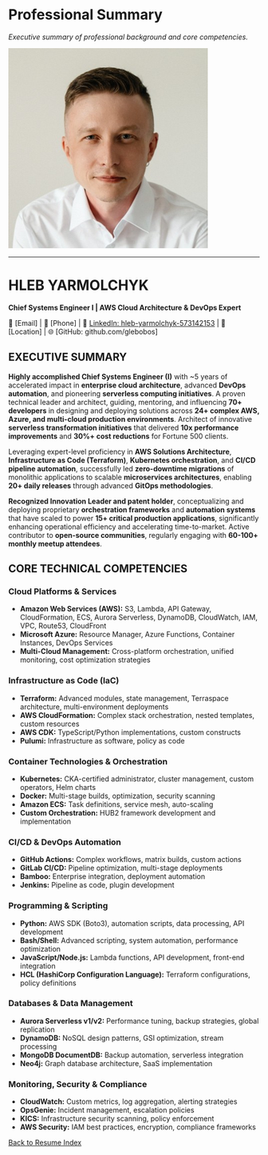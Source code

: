 # Professional Summary

*Executive summary of professional background and core competencies.*

![Profile Avatar](../images/avatar.jpg)

---

# HLEB YARMOLCHYK
**Chief Systems Engineer I | AWS Cloud Architecture & DevOps Expert**

📧 [Email] | 📱 [Phone] | 🔗 [LinkedIn: hleb-yarmolchyk-573142153](https://www.linkedin.com/in/hleb-yarmolchyk-573142153) | 📍 [Location] | 🌐 [GitHub: github.com/glebobos]

## EXECUTIVE SUMMARY

**Highly accomplished Chief Systems Engineer (I)** with ~5 years of accelerated impact in **enterprise cloud architecture**, advanced **DevOps automation**, and pioneering **serverless computing initiatives**. A proven technical leader and architect, guiding, mentoring, and influencing **70+ developers** in designing and deploying solutions across **24+ complex AWS, Azure, and multi-cloud production environments**. Architect of innovative **serverless transformation initiatives** that delivered **10x performance improvements** and **30%+ cost reductions** for Fortune 500 clients.

Leveraging expert-level proficiency in **AWS Solutions Architecture**, **Infrastructure as Code (Terraform)**, **Kubernetes orchestration**, and **CI/CD pipeline automation**, successfully led **zero-downtime migrations** of monolithic applications to scalable **microservices architectures**, enabling **20+ daily releases** through advanced **GitOps methodologies**.

**Recognized Innovation Leader and patent holder**, conceptualizing and deploying proprietary **orchestration frameworks** and **automation systems** that have scaled to power **15+ critical production applications**, significantly enhancing operational efficiency and accelerating time-to-market. Active contributor to **open-source communities**, regularly engaging with **60-100+ monthly meetup attendees**.

## CORE TECHNICAL COMPETENCIES

### **Cloud Platforms & Services**
- **Amazon Web Services (AWS):** S3, Lambda, API Gateway, CloudFormation, ECS, Aurora Serverless, DynamoDB, CloudWatch, IAM, VPC, Route53, CloudFront
- **Microsoft Azure:** Resource Manager, Azure Functions, Container Instances, DevOps Services
- **Multi-Cloud Management:** Cross-platform orchestration, unified monitoring, cost optimization strategies

### **Infrastructure as Code (IaC)**
- **Terraform:** Advanced modules, state management, Terraspace architecture, multi-environment deployments
- **AWS CloudFormation:** Complex stack orchestration, nested templates, custom resources
- **AWS CDK:** TypeScript/Python implementations, custom constructs
- **Pulumi:** Infrastructure as software, policy as code

### **Container Technologies & Orchestration**
- **Kubernetes:** CKA-certified administrator, cluster management, custom operators, Helm charts
- **Docker:** Multi-stage builds, optimization, security scanning
- **Amazon ECS:** Task definitions, service mesh, auto-scaling
- **Custom Orchestration:** HUB2 framework development and implementation

### **CI/CD & DevOps Automation**
- **GitHub Actions:** Complex workflows, matrix builds, custom actions
- **GitLab CI/CD:** Pipeline optimization, multi-stage deployments
- **Bamboo:** Enterprise integration, deployment automation
- **Jenkins:** Pipeline as code, plugin development

### **Programming & Scripting**
- **Python:** AWS SDK (Boto3), automation scripts, data processing, API development
- **Bash/Shell:** Advanced scripting, system automation, performance optimization
- **JavaScript/Node.js:** Lambda functions, API development, front-end integration
- **HCL (HashiCorp Configuration Language):** Terraform configurations, policy definitions

### **Databases & Data Management**
- **Aurora Serverless v1/v2:** Performance tuning, backup strategies, global replication
- **DynamoDB:** NoSQL design patterns, GSI optimization, stream processing
- **MongoDB DocumentDB:** Backup automation, serverless integration
- **Neo4j:** Graph database architecture, SaaS implementation

### **Monitoring, Security & Compliance**
- **CloudWatch:** Custom metrics, log aggregation, alerting strategies
- **OpsGenie:** Incident management, escalation policies
- **KICS:** Infrastructure security scanning, policy enforcement
- **AWS Security:** IAM best practices, encryption, compliance frameworks

[Back to Resume Index](../index.md)
